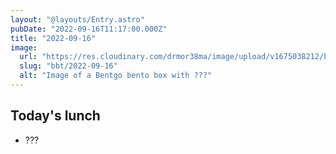 ```yaml
---
layout: "@layouts/Entry.astro"
pubDate: "2022-09-16T11:17:00.000Z"
title: "2022-09-16"
image:
  url: "https://res.cloudinary.com/drmor38ma/image/upload/v1675038212/bbt/2022-09-16.jpg"
  slug: "bbt/2022-09-16"
  alt: "Image of a Bentgo bento box with ???"
---
```


## Today's lunch

- ???
